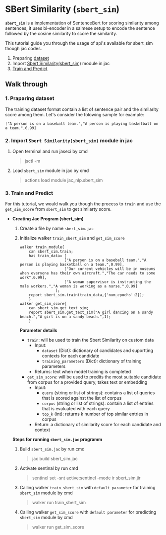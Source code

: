 #  **SBert Similarity (`sbert_sim`)**
**`sbert_sim`** is a implementation of SentenceBert for scoring similarity among sentences, it uses bi-encoder in a saimese setup to encode the sentence followed by the cosine similarity to score the similarity.

This tutorial guide you through the usage of api's available for sbert_sim though jac codes.


1. Preparing [dataset](#1-praparing-dataset)
2. Import [Sbert Similarity(sbert_sim)](#2-import-sbert-similaritysbertsim-module-in-jac) module in jac
3. [Train and Predict](#3-train-and-predict)


## **Walk through**

### **1. Praparing dataset**
The training dataset format contain a list of sentence pair and the similarity score among them. Let's consider the folowing sample for example:
```
["A person is on a baseball team.","A person is playing basketball on a team.",0.99]
```

### **2. Import `Sbert Similarity(sbert_sim)` module in jac**
1. Open terminal and run jaseci by cmd
    > jsctl -m
2. Load `sbert_sim` module in jac by cmd
    > actions load module jac_nlp.sbert_sim

### **3. Train and Predict**
For this tutorial, we would walk you though the process to `train` and use the `get_sim_score` from `sbert_sim` to get similarty score.

* **Creating Jac Program (sbert_sim)**
    1. Create a file by name `sbert_sim.jac`

    2. Initialize walker `train_sbert_sim` and `get_sim_score`
        ```jac
        walker train_module{
            can sbert_sim.train;
            has train_data= [
                            ["A person is on a baseball team.","A person is playing basketball on a team.",0.99],
                            ["Our current vehicles will be in museums when everyone has their own aircraft.","The car needs to some work",0.99],
                            ["A woman supervisor is instructing the male workers.","A woman is working as a nurse.",0.99]
                        ];
            report sbert_sim.train(train_data,{'num_epochs':2});
            }
        walker get_sim_score{
            can sbert_sim.get_text_sim;
            report sbert_sim.get_text_sim("A girl dancing on a sandy beach.","A girl is on a sandy beach.",1);
            }
        ```
        **Parameter details**
        * `train`: will be used to train the Sbert Similarity on custom data
            * Input:
                * `dataset` (Dict): dictionary of candidates and suportting contexts for each candidate
                * `training_parameters` (Dict): dictionary of training parameters
            * Returns: text when model training is completed
        * `get_sim_score`: will be used to predits the most suitable candidate from corpus for a provided query, takes text or embedding
            * Input:
                * `query` (string or list of strings): contains a list of queries that is scored against the list of corpus
                * `corpus` (string or list of strings): contain a list of entries that is evaluated with each query
                * `top_k` (int): returns k number of top similar entries in corpus
            * Return: a dictionary of similarity score for each candidate and context


    **Steps for running `sbert_sim.jac` programm**
    1. Build `sbert_sim.jac` by run cmd
        > jac build sbert_sim.jac
    2. Activate sentinal by run cmd
        > sentinel set -snt active:sentinel -mode ir sbert_sim.jir

    3. Calling walker `train_sbert_sim` with `default parameter` for training `sbert_sim` module by cmd
        > walker run train_sbert_sim </br>
    4. Calling walker `get_sim_score` with `default parameter` for predicting `sbert_sim` module by cmd
        > walker run get_sim_score </br>